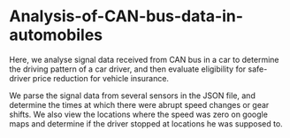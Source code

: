 # Analysis-of-CAN-bus-data-in-automobiles

Here, we analyse signal data received from CAN bus in a car to determine the driving pattern of a car driver, and then evaluate eligibility for safe-driver price reduction for vehicle insurance.

We parse the signal data from several sensors in the JSON file, and determine the times at which there were abrupt speed changes or gear shifts. We also view the locations where the speed was zero on google maps and determine if the driver stopped at locations he was supposed to.
